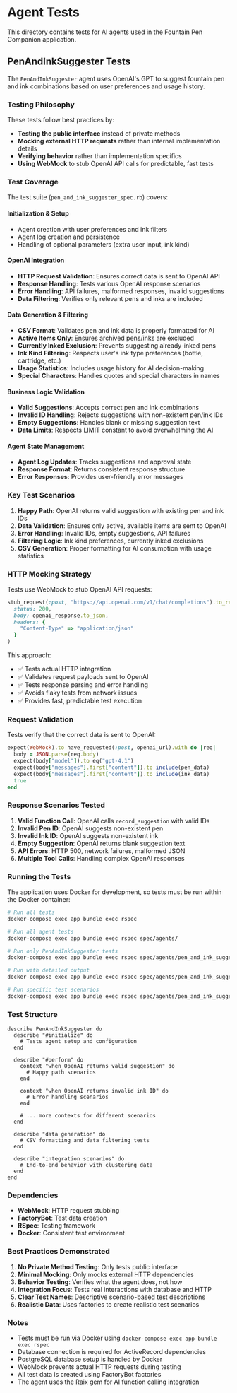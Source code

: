 # Agent Tests

This directory contains tests for AI agents used in the Fountain Pen Companion application.

## PenAndInkSuggester Tests

The `PenAndInkSuggester` agent uses OpenAI's GPT to suggest fountain pen and ink combinations based on user preferences and usage history.

### Testing Philosophy

These tests follow best practices by:

- **Testing the public interface** instead of private methods
- **Mocking external HTTP requests** rather than internal implementation details
- **Verifying behavior** rather than implementation specifics
- **Using WebMock** to stub OpenAI API calls for predictable, fast tests

### Test Coverage

The test suite (`pen_and_ink_suggester_spec.rb`) covers:

#### Initialization & Setup

- Agent creation with user preferences and ink filters
- Agent log creation and persistence
- Handling of optional parameters (extra user input, ink kind)

#### OpenAI Integration

- **HTTP Request Validation**: Ensures correct data is sent to OpenAI API
- **Response Handling**: Tests various OpenAI response scenarios
- **Error Handling**: API failures, malformed responses, invalid suggestions
- **Data Filtering**: Verifies only relevant pens and inks are included

#### Data Generation & Filtering

- **CSV Format**: Validates pen and ink data is properly formatted for AI
- **Active Items Only**: Ensures archived pens/inks are excluded
- **Currently Inked Exclusion**: Prevents suggesting already-inked pens
- **Ink Kind Filtering**: Respects user's ink type preferences (bottle, cartridge, etc.)
- **Usage Statistics**: Includes usage history for AI decision-making
- **Special Characters**: Handles quotes and special characters in names

#### Business Logic Validation

- **Valid Suggestions**: Accepts correct pen and ink combinations
- **Invalid ID Handling**: Rejects suggestions with non-existent pen/ink IDs
- **Empty Suggestions**: Handles blank or missing suggestion text
- **Data Limits**: Respects LIMIT constant to avoid overwhelming the AI

#### Agent State Management

- **Agent Log Updates**: Tracks suggestions and approval state
- **Response Format**: Returns consistent response structure
- **Error Responses**: Provides user-friendly error messages

### Key Test Scenarios

1. **Happy Path**: OpenAI returns valid suggestion with existing pen and ink IDs
2. **Data Validation**: Ensures only active, available items are sent to OpenAI
3. **Error Handling**: Invalid IDs, empty suggestions, API failures
4. **Filtering Logic**: Ink kind preferences, currently inked exclusions
5. **CSV Generation**: Proper formatting for AI consumption with usage statistics

### HTTP Mocking Strategy

Tests use WebMock to stub OpenAI API requests:

```ruby
stub_request(:post, "https://api.openai.com/v1/chat/completions").to_return(
  status: 200,
  body: openai_response.to_json,
  headers: {
    "Content-Type" => "application/json"
  }
)
```

This approach:

- ✅ Tests actual HTTP integration
- ✅ Validates request payloads sent to OpenAI
- ✅ Tests response parsing and error handling
- ✅ Avoids flaky tests from network issues
- ✅ Provides fast, predictable test execution

### Request Validation

Tests verify that the correct data is sent to OpenAI:

```ruby
expect(WebMock).to have_requested(:post, openai_url).with do |req|
  body = JSON.parse(req.body)
  expect(body["model"]).to eq("gpt-4.1")
  expect(body["messages"].first["content"]).to include(pen_data)
  expect(body["messages"].first["content"]).to include(ink_data)
  true
end
```

### Response Scenarios Tested

1. **Valid Function Call**: OpenAI calls `record_suggestion` with valid IDs
2. **Invalid Pen ID**: OpenAI suggests non-existent pen
3. **Invalid Ink ID**: OpenAI suggests non-existent ink
4. **Empty Suggestion**: OpenAI returns blank suggestion text
5. **API Errors**: HTTP 500, network failures, malformed JSON
6. **Multiple Tool Calls**: Handling complex OpenAI responses

### Running the Tests

The application uses Docker for development, so tests must be run within the Docker container:

```bash
# Run all tests
docker-compose exec app bundle exec rspec

# Run all agent tests
docker-compose exec app bundle exec rspec spec/agents/

# Run only PenAndInkSuggester tests
docker-compose exec app bundle exec rspec spec/agents/pen_and_ink_suggester_spec.rb

# Run with detailed output
docker-compose exec app bundle exec rspec spec/agents/pen_and_ink_suggester_spec.rb --format documentation

# Run specific test scenarios
docker-compose exec app bundle exec rspec spec/agents/pen_and_ink_suggester_spec.rb -e "excludes currently inked pens"
```

### Test Structure

```
describe PenAndInkSuggester do
  describe "#initialize" do
    # Tests agent setup and configuration
  end

  describe "#perform" do
    context "when OpenAI returns valid suggestion" do
      # Happy path scenarios
    end

    context "when OpenAI returns invalid ink ID" do
      # Error handling scenarios
    end

    # ... more contexts for different scenarios
  end

  describe "data generation" do
    # CSV formatting and data filtering tests
  end

  describe "integration scenarios" do
    # End-to-end behavior with clustering data
  end
end
```

### Dependencies

- **WebMock**: HTTP request stubbing
- **FactoryBot**: Test data creation
- **RSpec**: Testing framework
- **Docker**: Consistent test environment

### Best Practices Demonstrated

1. **No Private Method Testing**: Only tests public interface
2. **Minimal Mocking**: Only mocks external HTTP dependencies
3. **Behavior Testing**: Verifies what the agent does, not how
4. **Integration Focus**: Tests real interactions with database and HTTP
5. **Clear Test Names**: Descriptive scenario-based test descriptions
6. **Realistic Data**: Uses factories to create realistic test scenarios

### Notes

- Tests must be run via Docker using `docker-compose exec app bundle exec rspec`
- Database connection is required for ActiveRecord dependencies
- PostgreSQL database setup is handled by Docker
- WebMock prevents actual HTTP requests during testing
- All test data is created using FactoryBot factories
- The agent uses the Raix gem for AI function calling integration
